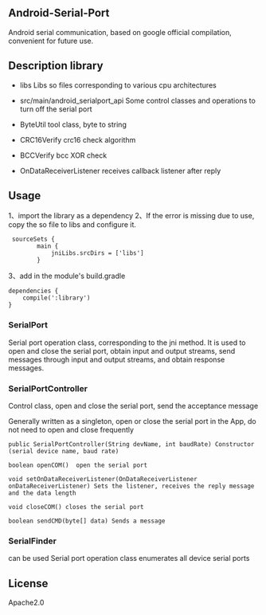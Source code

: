 ## Android-Serial-Port
Android serial communication, based on google official compilation, convenient for future use.

## Description library
* libs
Libs so files corresponding to various cpu architectures

* src/main/android_serialport_api
Some control classes and operations to turn off the serial port

* ByteUtil
tool class, byte to string

* CRC16Verify
crc16 check algorithm

* BCCVerify
bcc XOR check

* OnDataReceiverListener
receives callback listener after reply

## Usage
1、import the library as a dependency
2、If the error is missing due to use, copy the so file to libs and configure it.
```
 sourceSets {
        main {
            jniLibs.srcDirs = ['libs']
        }
```
3、add in the module's build.gradle

```
dependencies {
    compile(':library')
}
```
### SerialPort
Serial port operation class, corresponding to the jni method. It is used to open and close the serial port, obtain input and output streams, send messages through input and output streams, and obtain response messages.


### SerialPortController
Control class, open and close the serial port, send the acceptance message

Generally written as a singleton, open or close the serial port in the App, do not need to open and close frequently
```
public SerialPortController(String devName, int baudRate) Constructor (serial device name, baud rate)

boolean openCOM()  open the serial port

void setOnDataReceiverListener(OnDataReceiverListener onDataReceiverListener) Sets the listener, receives the reply message and the data length

void closeCOM() closes the serial port

boolean sendCMD(byte[] data) Sends a message
```
### SerialFinder 
can be used
Serial port operation class enumerates all device serial ports

## License
Apache2.0
